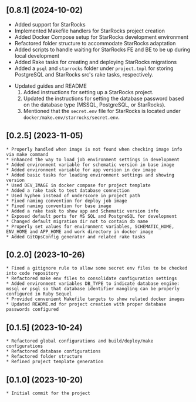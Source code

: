 ## [0.8.1] (2024-10-02)

* Added support for StarRocks
* Implemented Makefile handlers for StarRocks project creation
* Added Docker Compose setup for StarRocks development environment
* Refactored folder structure to accommodate StarRocks adaptation
* Added scripts to handle waiting for StarRocks FE and BE to be up during local development
* Added Rake tasks for creating and deploying StarRocks migrations
* Added a `psql` and `starrocks` folder under `project.tmpl` for storing PostgreSQL and StarRocks src's rake tasks, respectively.
<!-- * Added Rake task for creating StarRocks Routine Load configurations -->
* Updated guides and README
	1. Added instructions for setting up a StarRocks project.
	2. Updated the instructions for setting the database password based on the database type (MSSQL, PostgreSQL, or StarRocks).
	3. Mentioned that the `secret.env` file for StarRocks is located under `docker/make.env/starrocks/secret.env`.


## [0.2.5] (2023-11-05)

	* Properly handled when image is not found when checking image info via make command
	* Enhanced the way to load job environment settings in development
	* Added environment variable for schematic version in base image
	* Added environment variable for app version in dev image
	* Added basic tasks for loading environment settings and showing version
	* Used DEV_IMAGE in docker compose for project template
	* Added a rake task to test database connection
	* Used hyphen instead of underscore in project path
	* Fixed naming convention for deploy job image
	* Fixed naming convention for base image
	* Added a rake task to show app and Schematic version info
	* Exposed default ports for MS SQL and PostgreSQL for development
	* Changed default migration dir not to contain db name
	* Properly set values for environment variables, SCHEMATIC_HOME, ENV_HOME and APP_HOME and work directory in docker image
	* Added GitOpsConfig generator and related rake tasks

## [0.2.0] (2023-10-26)

	* Fixed a gitignore rule to allow some secret env files to be checked into code repository
	* Refactored make env files to consolidate configuration settings
	* Added environment variables DB_TYPE to indicate database engine: mssql or psql so that database identifier mangling can be properly configured in Ruby Sequel
	* Provided convenient Makefile targets to show related docker images
	* Updated README.md for project creation with proper database passwords configured

## [0.1.5] (2023-10-24)

	* Refactored global configurations and build/deploy/make configurations
	* Refactored database configurations
	* Refactored folder structure
	* Refined project template generation

## [0.1.0] (2023-10-20)

	* Initial commit for the project
